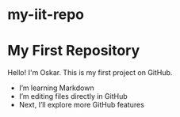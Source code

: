 # my-iit-repo
# My First Repository

Hello! I'm Oskar. This is my first project on GitHub.

- I’m learning Markdown
- I’m editing files directly in GitHub 
- Next, I’ll explore more GitHub features
